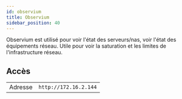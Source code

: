 ```yaml
---
id: observium
title: Observium
sidebar_position: 40
---
```


Observium est utilisé pour voir l'état des serveurs/nas, voir l'état des équipements réseau.
Utile pour voir la saturation et les limites de l'infrastructure réseau.

## Accès

|         |                       |
| ------- | --------------------- |
| Adresse | `http://172.16.2.144` |
